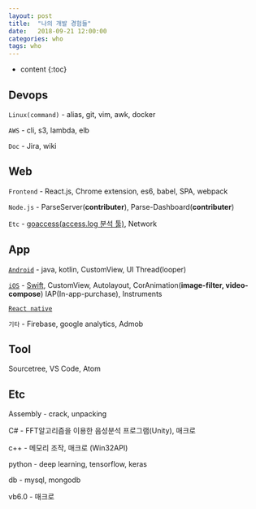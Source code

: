 ```yaml
---
layout: post
title:  "나의 개발 경험들"
date:   2018-09-21 12:00:00
categories: who
tags: who
---
```


* content
{:toc}

<!-- 나는....무엇을 하고 있는지.... 흠....

나름 흥미를 가져서 여러가지를 했다. 반강제적으로 한것도 있지만...


#### 장점
> 선택의 폭이 넓어졌다.  포지션을 빠르게 바꿀수 있다. 

> 다양한 경험으로 인해 개발 방향을 정할 때 도움이 되고 있다.

####  단점
> 한가지만 하고 있지 않아서 전문성이 떨어진다. -->
 

## Devops

`Linux(command)` - alias, git, vim, awk, docker

`AWS` - cli, s3, lambda, elb

`Doc` - Jira, wiki


## Web

`Frontend` - React.js, Chrome extension, es6, babel, SPA, webpack

`Node.js` - ParseServer(**contributer**), Parse-Dashboard(**contributer**)


`Etc` - [goaccess(access.log 분석 툴)](/tag/#goaccess), Network

## App

[`Android`](/tag/#android) - java, kotlin, CustomView, UI Thread(looper)

[`iOS`](/tag/#iOS) - [Swift](/tag/#swift), CustomView, Autolayout, CorAnimation(**image-filter, video-compose**) IAP(In-app-purchase), Instruments

[`React native`](/tag/#ReactNative)

`기타` - Firebase, google analytics, Admob


## Tool

Sourcetree, VS Code, Atom


## Etc

Assembly - crack, unpacking

C# - FFT알고리즘을 이용한 음성분석 프로그램(Unity), 매크로

c++ - 메모리 조작, 매크로 (Win32API)

python - deep learning, tensorflow, keras

db - mysql, mongodb

vb6.0 - 매크로





